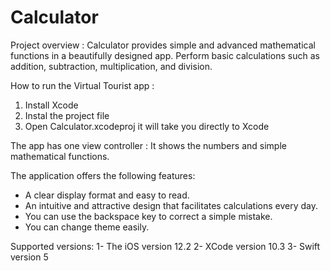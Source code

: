 # Calculator

Project overview :
Calculator provides simple and advanced mathematical functions in a beautifully designed app. Perform basic calculations such as addition, subtraction, multiplication, and division.

How to run the Virtual Tourist app :
1. Install Xcode 
2. Instal the project file 
3. Open Calculator.xcodeproj it will take you directly to Xcode

The app has one view controller :
It shows the numbers and simple mathematical functions.

The application offers the following features:
- A clear display format and easy to read.
- An intuitive and attractive design that facilitates calculations every day.
- You can use the backspace key to correct a simple mistake.
- You can change theme easily.

Supported versions:
1- The iOS version 12.2
2- XCode version 10.3
3- Swift version 5
